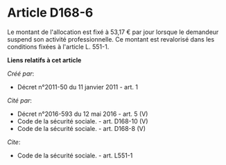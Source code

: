 # Article D168-6

Le montant de l'allocation est fixé à 53,17 € par jour lorsque le demandeur suspend son activité professionnelle. Ce montant
est revalorisé dans les conditions fixées à l'article L. 551-1.

**Liens relatifs à cet article**

_Créé par_:

  - Décret n°2011-50 du 11 janvier 2011 - art. 1

_Cité par_:

  - Décret n°2016-593 du 12 mai 2016 - art. 5 (V)
  - Code de la sécurité sociale. - art. D168-10 (V)
  - Code de la sécurité sociale. - art. D168-8 (V)

_Cite_:

  - Code de la sécurité sociale. - art. L551-1
